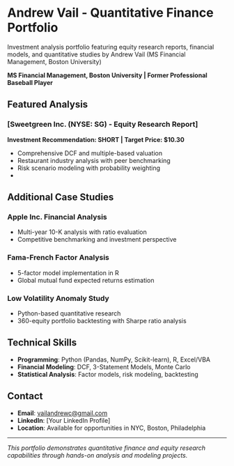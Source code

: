 # Andrew Vail - Quantitative Finance Portfolio
Investment analysis portfolio featuring equity research reports, financial models, and quantitative studies by Andrew Vail (MS Financial Management, Boston University)

**MS Financial Management, Boston University | Former Professional Baseball Player**

## Featured Analysis

### [Sweetgreen Inc. (NYSE: SG) - Equity Research Report]
**Investment Recommendation: SHORT | Target Price: $10.30**
- Comprehensive DCF and multiple-based valuation
- Restaurant industry analysis with peer benchmarking
- Risk scenario modeling with probability weighting
-

## Additional Case Studies

### Apple Inc. Financial Analysis
- Multi-year 10-K analysis with ratio evaluation
- Competitive benchmarking and investment perspective

### Fama-French Factor Analysis
- 5-factor model implementation in R
- Global mutual fund expected returns estimation

### Low Volatility Anomaly Study
- Python-based quantitative research
- 360-equity portfolio backtesting with Sharpe ratio analysis

## Technical Skills
- **Programming**: Python (Pandas, NumPy, Scikit-learn), R, Excel/VBA
- **Financial Modeling**: DCF, 3-Statement Models, Monte Carlo
- **Statistical Analysis**: Factor models, risk modeling, backtesting

## Contact
- **Email**: vailandrewc@gmail.com
- **LinkedIn**: [Your LinkedIn Profile]
- **Location**: Available for opportunities in NYC, Boston, Philadelphia

---
*This portfolio demonstrates quantitative finance and equity research capabilities through hands-on analysis and modeling projects.*
